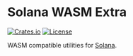 # Solana WASM Extra

[![Crates.io](https://img.shields.io/crates/v/solana-extra-wasm.svg)](https://crates.io/crates/solana-extra-wasm) [![License](https://img.shields.io/badge/license-Apache%202.0-blue.svg)](https://github.com/solana-playground/solana-playground/blob/master/LICENSE-APACHE)

WASM compatible utilities for [Solana](https://solana.com/).
